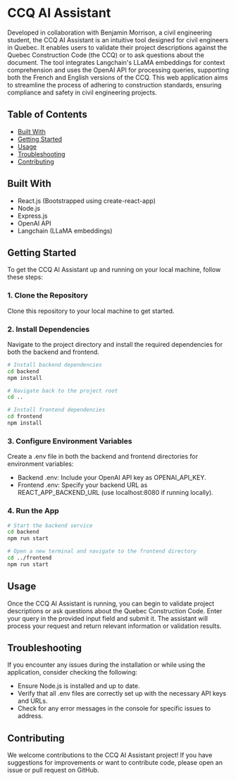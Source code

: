 # CCQ AI Assistant

Developed in collaboration with Benjamin Morrison, a civil engineering student, the CCQ AI Assistant is an intuitive tool designed for civil engineers in Quebec. It enables users to validate their project descriptions against the Quebec Construction Code (the CCQ) or to ask questions about the document. The tool integrates Langchain's LLaMA embeddings for context comprehension and uses the OpenAI API for processing queries, supporting both the French and English versions of the CCQ. This web application aims to streamline the process of adhering to construction standards, ensuring compliance and safety in civil engineering projects.

## Table of Contents

- [Built With](#built-with)
- [Getting Started](#getting-started)
- [Usage](#usage)
- [Troubleshooting](#troubleshooting)
- [Contributing](#contributing)

## Built With

- React.js (Bootstrapped using create-react-app)
- Node.js
- Express.js
- OpenAI API
- Langchain (LLaMA embeddings)

## Getting Started

To get the CCQ AI Assistant up and running on your local machine, follow these steps:

### 1. Clone the Repository
Clone this repository to your local machine to get started.

### 2. Install Dependencies
Navigate to the project directory and install the required dependencies for both the backend and frontend.

```bash
# Install backend dependencies
cd backend
npm install

# Navigate back to the project root
cd ..

# Install frontend dependencies
cd frontend
npm install
```

### 3. Configure Environment Variables

Create a .env file in both the backend and frontend directories for environment variables:
- Backend .env: Include your OpenAI API key as OPENAI_API_KEY.
- Frontend .env: Specify your backend URL as REACT_APP_BACKEND_URL (use localhost:8080 if running locally).

### 4. Run the App

```bash
# Start the backend service
cd backend
npm run start

# Open a new terminal and navigate to the frontend directory
cd ../frontend
npm run start
```

## Usage

Once the CCQ AI Assistant is running, you can begin to validate project descriptions or ask questions about the Quebec Construction Code. Enter your query in the provided input field and submit it. The assistant will process your request and return relevant information or validation results.

## Troubleshooting

If you encounter any issues during the installation or while using the application, consider checking the following: 
- Ensure Node.js is installed and up to date.
- Verify that all .env files are correctly set up with the necessary API keys and URLs.
- Check for any error messages in the console for specific issues to address.

## Contributing
We welcome contributions to the CCQ AI Assistant project! If you have suggestions for improvements or want to contribute code, please open an issue or pull request on GitHub.
